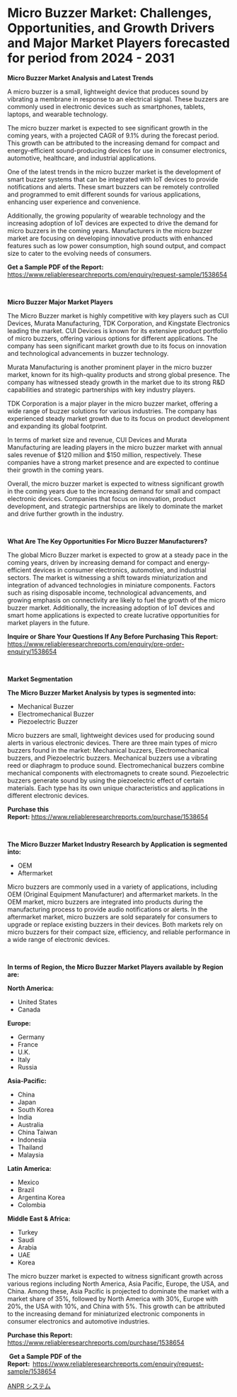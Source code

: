 <p><h1>Micro Buzzer Market: Challenges, Opportunities, and Growth Drivers and Major Market Players forecasted for period from 2024 - 2031</h1></p><p><strong>Micro Buzzer Market Analysis and Latest Trends</strong></p>
<p><p>A micro buzzer is a small, lightweight device that produces sound by vibrating a membrane in response to an electrical signal. These buzzers are commonly used in electronic devices such as smartphones, tablets, laptops, and wearable technology.</p><p>The micro buzzer market is expected to see significant growth in the coming years, with a projected CAGR of 9.1% during the forecast period. This growth can be attributed to the increasing demand for compact and energy-efficient sound-producing devices for use in consumer electronics, automotive, healthcare, and industrial applications.</p><p>One of the latest trends in the micro buzzer market is the development of smart buzzer systems that can be integrated with IoT devices to provide notifications and alerts. These smart buzzers can be remotely controlled and programmed to emit different sounds for various applications, enhancing user experience and convenience.</p><p>Additionally, the growing popularity of wearable technology and the increasing adoption of IoT devices are expected to drive the demand for micro buzzers in the coming years. Manufacturers in the micro buzzer market are focusing on developing innovative products with enhanced features such as low power consumption, high sound output, and compact size to cater to the evolving needs of consumers.</p></p>
<p><strong>Get a Sample PDF of the Report:&nbsp;</strong> <a href="https://www.reliableresearchreports.com/enquiry/request-sample/1538654">https://www.reliableresearchreports.com/enquiry/request-sample/1538654</a></p>
<p>&nbsp;</p>
<p><strong>Micro Buzzer Major Market Players</strong></p>
<p><p>The Micro Buzzer market is highly competitive with key players such as CUI Devices, Murata Manufacturing, TDK Corporation, and Kingstate Electronics leading the market. CUI Devices is known for its extensive product portfolio of micro buzzers, offering various options for different applications. The company has seen significant market growth due to its focus on innovation and technological advancements in buzzer technology.</p><p>Murata Manufacturing is another prominent player in the micro buzzer market, known for its high-quality products and strong global presence. The company has witnessed steady growth in the market due to its strong R&D capabilities and strategic partnerships with key industry players.</p><p>TDK Corporation is a major player in the micro buzzer market, offering a wide range of buzzer solutions for various industries. The company has experienced steady market growth due to its focus on product development and expanding its global footprint.</p><p>In terms of market size and revenue, CUI Devices and Murata Manufacturing are leading players in the micro buzzer market with annual sales revenue of $120 million and $150 million, respectively. These companies have a strong market presence and are expected to continue their growth in the coming years.</p><p>Overall, the micro buzzer market is expected to witness significant growth in the coming years due to the increasing demand for small and compact electronic devices. Companies that focus on innovation, product development, and strategic partnerships are likely to dominate the market and drive further growth in the industry.</p></p>
<p>&nbsp;</p>
<p><strong>What Are The Key Opportunities For Micro Buzzer Manufacturers?</strong></p>
<p><p>The global Micro Buzzer market is expected to grow at a steady pace in the coming years, driven by increasing demand for compact and energy-efficient devices in consumer electronics, automotive, and industrial sectors. The market is witnessing a shift towards miniaturization and integration of advanced technologies in miniature components. Factors such as rising disposable income, technological advancements, and growing emphasis on connectivity are likely to fuel the growth of the micro buzzer market. Additionally, the increasing adoption of IoT devices and smart home applications is expected to create lucrative opportunities for market players in the future.</p></p>
<p><strong>Inquire or Share Your Questions If Any Before Purchasing This Report:</strong> <a href="https://www.reliableresearchreports.com/enquiry/pre-order-enquiry/1538654">https://www.reliableresearchreports.com/enquiry/pre-order-enquiry/1538654</a></p>
<p>&nbsp;</p>
<p><strong>Market Segmentation</strong></p>
<p><strong>The Micro Buzzer Market Analysis by types is segmented into:</strong></p>
<p><ul><li>Mechanical Buzzer</li><li>Electromechanical Buzzer</li><li>Piezoelectric Buzzer</li></ul></p>
<p><p>Micro buzzers are small, lightweight devices used for producing sound alerts in various electronic devices. There are three main types of micro buzzers found in the market: Mechanical buzzers, Electromechanical buzzers, and Piezoelectric buzzers. Mechanical buzzers use a vibrating reed or diaphragm to produce sound. Electromechanical buzzers combine mechanical components with electromagnets to create sound. Piezoelectric buzzers generate sound by using the piezoelectric effect of certain materials. Each type has its own unique characteristics and applications in different electronic devices.</p></p>
<p><strong>Purchase this Report:&nbsp;</strong><a href="https://www.reliableresearchreports.com/purchase/1538654">https://www.reliableresearchreports.com/purchase/1538654</a></p>
<p>&nbsp;</p>
<p><strong>The Micro Buzzer Market Industry Research by Application is segmented into:</strong></p>
<p><ul><li>OEM</li><li>Aftermarket</li></ul></p>
<p><p>Micro buzzers are commonly used in a variety of applications, including OEM (Original Equipment Manufacturer) and aftermarket markets. In the OEM market, micro buzzers are integrated into products during the manufacturing process to provide audio notifications or alerts. In the aftermarket market, micro buzzers are sold separately for consumers to upgrade or replace existing buzzers in their devices. Both markets rely on micro buzzers for their compact size, efficiency, and reliable performance in a wide range of electronic devices.</p></p>
<p>&nbsp;</p>
<p><strong>In terms of Region, the Micro Buzzer Market Players available by Region are:</strong></p>
<p>
    <p> <strong> North America: </strong>
        <ul>
            <li>United States</li>
            <li>Canada</li>
        </ul>
        </p> 
    <p> <strong> Europe: </strong>
        <ul>
            <li>Germany</li>
            <li>France</li>
            <li>U.K.</li>
            <li>Italy</li>
            <li>Russia</li>
        </ul>
        </p> 
    <p> <strong> Asia-Pacific: </strong>
        <ul>
            <li>China</li>
            <li>Japan</li>
            <li>South Korea</li>
            <li>India</li>
            <li>Australia</li>
            <li>China Taiwan</li>
            <li>Indonesia</li>
            <li>Thailand</li>
            <li>Malaysia</li>
        </ul>
        </p> 
    <p> <strong> Latin America: </strong>
        <ul>
            <li>Mexico</li>
            <li>Brazil</li>
            <li>Argentina Korea</li>
            <li>Colombia</li>
        </ul>
        </p> 
    <p> <strong> Middle East & Africa: </strong>
        <ul>
            <li>Turkey</li>
            <li>Saudi</li>
            <li>Arabia</li>
            <li>UAE</li>
            <li>Korea</li>
        </ul>
    </p>
    </p>
<p><p>The micro buzzer market is expected to witness significant growth across various regions including North America, Asia Pacific, Europe, the USA, and China. Among these, Asia Pacific is projected to dominate the market with a market share of 35%, followed by North America with 30%, Europe with 20%, the USA with 10%, and China with 5%. This growth can be attributed to the increasing demand for miniaturized electronic components in consumer electronics and automotive industries.</p></p>
<p><strong>Purchase this Report: </strong><a href="https://www.reliableresearchreports.com/purchase/1538654">https://www.reliableresearchreports.com/purchase/1538654</a></p>
<p>&nbsp;<strong>Get a Sample PDF of the Report:&nbsp;&nbsp;</strong><a href="https://www.reliableresearchreports.com/enquiry/request-sample/1538654">https://www.reliableresearchreports.com/enquiry/request-sample/1538654</a></p>
<p><strong></strong></p>
<p><p><a href="https://github.com/oqxogxyvqe90775/Market-Research-Report-List-1/blob/main/414667511392.md">ANPR システム</a></p></p>